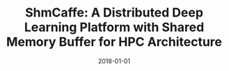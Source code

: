 ---
title: "ShmCaffe: A Distributed Deep Learning Platform with Shared Memory Buffer for HPC Architecture"
collection: publications
permalink: /publication/2018-01-01-ShmCaffe-A-Distributed-Deep-Learning-Platform-with-Shared-Memory-Buffer-for-HPC-Architecture
date: 2018-01-01
venue: 'In the proceedings of 38th IEEE International Conference on Distributed Computing Systems, ICDCS 2018, Vienna, Austria, July 2-6, 2018'
paperurl: 'https://doi.org/10.1109/ICDCS.2018.00111'
citation: ' Shin{-}Young Ahn,  Joongheon Kim,  Eunji Lim,  Wan Choi,  David Mohaisen,  Sungwon Kang, &quot;ShmCaffe: A Distributed Deep Learning Platform with Shared Memory Buffer for HPC Architecture.&quot; In the proceedings of 38th IEEE International Conference on Distributed Computing Systems, ICDCS 2018, Vienna, Austria, July 2-6, 2018, 2018.'
---